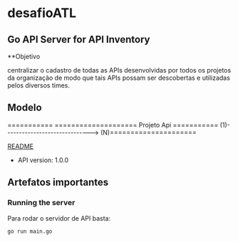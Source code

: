 # desafioATL

## Go API Server for API Inventory

**Objetivo

centralizar o cadastro de todas as APIs
desenvolvidas por todos os projetos da organização de modo que tais APIs possam ser
descobertas e utilizadas pelos diversos times.

## Modelo

===========                                         ====================
Projeto                                                       Api
===========   (1)------------------------------> (N)=====================

[README](https://github.com/swagger-api/swagger-codegen/blob/master/README.md)

- API version: 1.0.0

## Artefatos importantes



### Running the server
Para rodar o servidor de API basta:

```
go run main.go
```


